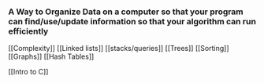  ### A Way to Organize Data on a computer so that your program can find/use/update information so that your algorithm can run efficiently



[[Complexity]]
[[Linked lists]]
[[stacks/queries]]
[[Trees]]
[[Sorting]]
[[Graphs]]
[[Hash Tables]]

[[Intro to C]]
